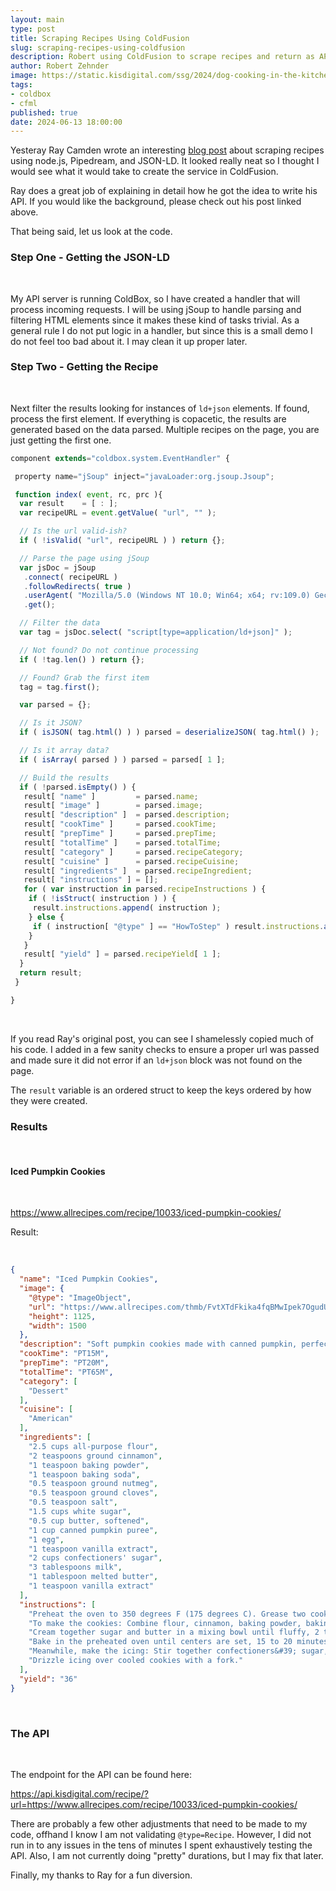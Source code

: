 ```yaml
---
layout: main
type: post
title: Scraping Recipes Using ColdFusion
slug: scraping-recipes-using-coldfusion
description: Robert using ColdFusion to scrape recipes and return as API data
author: Robert Zehnder
image: https://static.kisdigital.com/ssg/2024/dog-cooking-in-the-kitchen.jpg
tags: 
- coldbox
- cfml
published: true
date: 2024-06-13 18:00:00
---
```

Yesteray Ray Camden wrote an interesting [blog post](https://www.raymondcamden.com/2024/06/12/scraping-recipes-using-nodejs-pipedream-and-json-ld) about scraping recipes using node.js, Pipedream, and JSON-LD. It looked really neat so I thought I would see what it would take to create the service in ColdFusion.

Ray does a great job of explaining in detail  how he got the idea to write his API. If you would like the background, please check out his post linked above.

That being said, let us look at the code.

### Step One - Getting the JSON-LD

<br>

My API server is running ColdBox, so I have created a handler that will process incoming requests. I will be using jSoup to handle parsing and filtering HTML elements since it makes these kind of tasks trivial. As a general rule I do not put logic in a handler, but since this is a small demo I do not feel too bad about it. I may clean it up proper later.

### Step Two - Getting the Recipe

<br>

Next filter the results looking for instances of `ld+json` elements. If found, process the first element. If everything is copacetic, the results are generated based on the data parsed. Multiple recipes on the page, you are just getting the first one.

```js
component extends="coldbox.system.EventHandler" {

 property name="jSoup" inject="javaLoader:org.jsoup.Jsoup";

 function index( event, rc, prc ){
  var result    = [ : ];
  var recipeURL = event.getValue( "url", "" );

  // Is the url valid-ish?
  if ( !isValid( "url", recipeURL ) ) return {};

  // Parse the page using jSoup
  var jsDoc = jSoup
   .connect( recipeURL )
   .followRedirects( true )
   .userAgent( "Mozilla/5.0 (Windows NT 10.0; Win64; x64; rv:109.0) Gecko/20100101 Firefox/115.0" )
   .get();

  // Filter the data
  var tag = jsDoc.select( "script[type=application/ld+json]" );

  // Not found? Do not continue processing
  if ( !tag.len() ) return {};

  // Found? Grab the first item
  tag = tag.first();

  var parsed = {};

  // Is it JSON?
  if ( isJSON( tag.html() ) ) parsed = deserializeJSON( tag.html() );

  // Is it array data?
  if ( isArray( parsed ) ) parsed = parsed[ 1 ];

  // Build the results
  if ( !parsed.isEmpty() ) {
   result[ "name" ]         = parsed.name;
   result[ "image" ]        = parsed.image;
   result[ "description" ]  = parsed.description;
   result[ "cookTime" ]     = parsed.cookTime;
   result[ "prepTime" ]     = parsed.prepTime;
   result[ "totalTime" ]    = parsed.totalTime;
   result[ "category" ]     = parsed.recipeCategory;
   result[ "cuisine" ]      = parsed.recipeCuisine;
   result[ "ingredients" ]  = parsed.recipeIngredient;
   result[ "instructions" ] = [];
   for ( var instruction in parsed.recipeInstructions ) {
    if ( !isStruct( instruction ) ) {
     result.instructions.append( instruction );
    } else {
     if ( instruction[ "@type" ] == "HowToStep" ) result.instructions.append( instruction.text );
    }
   }
   result[ "yield" ] = parsed.recipeYield[ 1 ];
  }
  return result;
 }

}
```

<br>

If you read Ray's original post, you can see I shamelessly copied much of his code. I added in a few sanity checks to ensure a proper url was passed and made sure it did not error if an `ld+json` block was not found on the page.

The `result` variable is an ordered struct to keep the keys ordered by how they were created.

### Results

<br>

#### Iced Pumpkin Cookies

<br>

<https://www.allrecipes.com/recipe/10033/iced-pumpkin-cookies/>

Result:

<br>

```json
{
  "name": "Iced Pumpkin Cookies",
  "image": {
    "@type": "ImageObject",
    "url": "https://www.allrecipes.com/thmb/FvtXTdFkika4fqBMwIpek7OgudU=/1500x0/filters:no_upscale():max_bytes(150000):strip_icc()/10033iced-pumpkin-cookiesSheilaLaLondeVideo4x3-505c68b332134143961078d4165035b9.jpg",
    "height": 1125,
    "width": 1500
  },
  "description": "Soft pumpkin cookies made with canned pumpkin, perfectly spiced with cinnamon, nutmeg, and cloves, are drizzled with sweet icing for a cozy fall treat.",
  "cookTime": "PT15M",
  "prepTime": "PT20M",
  "totalTime": "PT65M",
  "category": [
    "Dessert"
  ],
  "cuisine": [
    "American"
  ],
  "ingredients": [
    "2.5 cups all-purpose flour",
    "2 teaspoons ground cinnamon",
    "1 teaspoon baking powder",
    "1 teaspoon baking soda",
    "0.5 teaspoon ground nutmeg",
    "0.5 teaspoon ground cloves",
    "0.5 teaspoon salt",
    "1.5 cups white sugar",
    "0.5 cup butter, softened",
    "1 cup canned pumpkin puree",
    "1 egg",
    "1 teaspoon vanilla extract",
    "2 cups confectioners' sugar",
    "3 tablespoons milk",
    "1 tablespoon melted butter",
    "1 teaspoon vanilla extract"
  ],
  "instructions": [
    "Preheat the oven to 350 degrees F (175 degrees C). Grease two cookie sheets.",
    "To make the cookies: Combine flour, cinnamon, baking powder, baking soda, nutmeg, cloves, and salt in a medium bowl.",
    "Cream together sugar and butter in a mixing bowl until fluffy, 2 to 3 minutes. Add pumpkin, egg, and vanilla; beat until creamy. Mix in flour mixture until combined. Drop tablespoonfuls of dough onto the prepared cookie sheets; flatten slightly.",
    "Bake in the preheated oven until centers are set, 15 to 20 minutes, switching racks halfway through. Transfer cookies to a wire rack to cool to room temperature, about 30 minutes.",
    "Meanwhile, make the icing: Stir together confectioners&#39; sugar, milk, butter, and vanilla in a bowl until smooth. Add milk as needed, to achieve drizzling consistency.",
    "Drizzle icing over cooled cookies with a fork."
  ],
  "yield": "36"
}
```

<br>

### The API

<br>

The endpoint for the API can be found here:

<https://api.kisdigital.com/recipe/?url=https://www.allrecipes.com/recipe/10033/iced-pumpkin-cookies/>

There are probably a few other adjustments that need to be made to my code, offhand I know I am not validating `@type=Recipe`. However, I did not run in to any issues in the tens of minutes I spent exhaustively testing the API. Also, I am not currently doing "pretty" durations, but I may fix that later.

Finally, my thanks to Ray for a fun diversion. 

